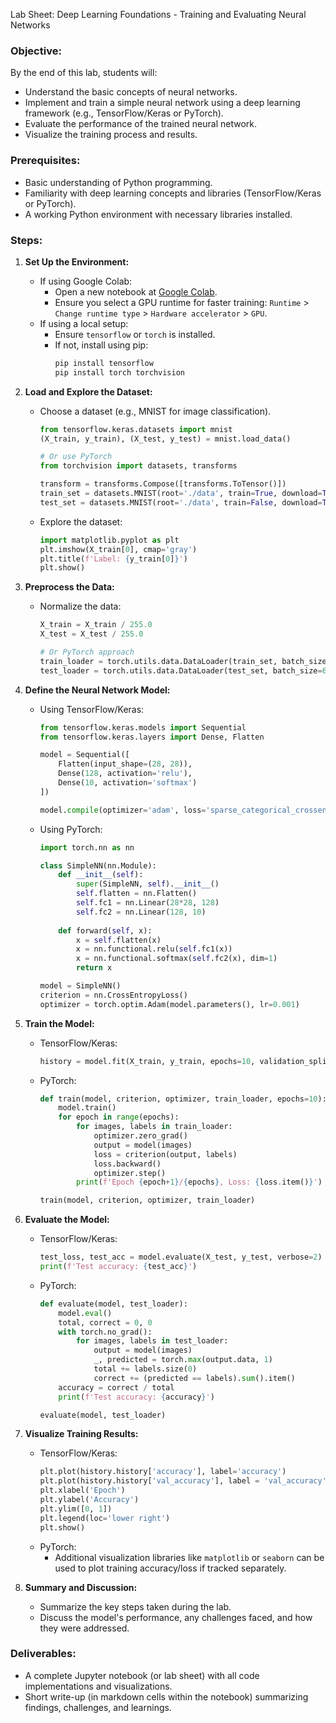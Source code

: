 Lab Sheet: Deep Learning Foundations - Training and Evaluating Neural Networks

### Objective:
By the end of this lab, students will:
- Understand the basic concepts of neural networks.
- Implement and train a simple neural network using a deep learning framework (e.g., TensorFlow/Keras or PyTorch).
- Evaluate the performance of the trained neural network.
- Visualize the training process and results.

### Prerequisites:
- Basic understanding of Python programming.
- Familiarity with deep learning concepts and libraries (TensorFlow/Keras or PyTorch).
- A working Python environment with necessary libraries installed.

### Steps:

1. **Set Up the Environment:**
   - If using Google Colab:
     - Open a new notebook at [Google Colab](https://colab.research.google.com/).
     - Ensure you select a GPU runtime for faster training: `Runtime` > `Change runtime type` > `Hardware accelerator` > `GPU`.
   - If using a local setup:
     - Ensure `tensorflow` or `torch` is installed.
     - If not, install using pip:
       ```bash
       pip install tensorflow
       pip install torch torchvision
       ```

2. **Load and Explore the Dataset:**
   - Choose a dataset (e.g., MNIST for image classification).
     ```python
     from tensorflow.keras.datasets import mnist
     (X_train, y_train), (X_test, y_test) = mnist.load_data()
     
     # Or use PyTorch
     from torchvision import datasets, transforms
     
     transform = transforms.Compose([transforms.ToTensor()])
     train_set = datasets.MNIST(root='./data', train=True, download=True, transform=transform)
     test_set = datasets.MNIST(root='./data', train=False, download=True, transform=transform)
     ```
   - Explore the dataset:
     ```python
     import matplotlib.pyplot as plt
     plt.imshow(X_train[0], cmap='gray')
     plt.title(f'Label: {y_train[0]}')
     plt.show()
     ```

3. **Preprocess the Data:**
   - Normalize the data:
     ```python
     X_train = X_train / 255.0
     X_test = X_test / 255.0
     
     # Or PyTorch approach
     train_loader = torch.utils.data.DataLoader(train_set, batch_size=64, shuffle=True)
     test_loader = torch.utils.data.DataLoader(test_set, batch_size=64, shuffle=False)
     ```

4. **Define the Neural Network Model:**
   - Using TensorFlow/Keras:
     ```python
     from tensorflow.keras.models import Sequential
     from tensorflow.keras.layers import Dense, Flatten

     model = Sequential([
         Flatten(input_shape=(28, 28)),
         Dense(128, activation='relu'),
         Dense(10, activation='softmax')
     ])

     model.compile(optimizer='adam', loss='sparse_categorical_crossentropy', metrics=['accuracy'])
     ```
   - Using PyTorch:
     ```python
     import torch.nn as nn
     
     class SimpleNN(nn.Module):
         def __init__(self):
             super(SimpleNN, self).__init__()
             self.flatten = nn.Flatten()
             self.fc1 = nn.Linear(28*28, 128)
             self.fc2 = nn.Linear(128, 10)
         
         def forward(self, x):
             x = self.flatten(x)
             x = nn.functional.relu(self.fc1(x))
             x = nn.functional.softmax(self.fc2(x), dim=1)
             return x
     
     model = SimpleNN()
     criterion = nn.CrossEntropyLoss()
     optimizer = torch.optim.Adam(model.parameters(), lr=0.001)
     ```

5. **Train the Model:**
   - TensorFlow/Keras:
     ```python
     history = model.fit(X_train, y_train, epochs=10, validation_split=0.1)
     ```
   - PyTorch:
     ```python
     def train(model, criterion, optimizer, train_loader, epochs=10):
         model.train()
         for epoch in range(epochs):
             for images, labels in train_loader:
                 optimizer.zero_grad()
                 output = model(images)
                 loss = criterion(output, labels)
                 loss.backward()
                 optimizer.step()
             print(f'Epoch {epoch+1}/{epochs}, Loss: {loss.item()}')

     train(model, criterion, optimizer, train_loader)
     ```

6. **Evaluate the Model:**
   - TensorFlow/Keras:
     ```python
     test_loss, test_acc = model.evaluate(X_test, y_test, verbose=2)
     print(f'Test accuracy: {test_acc}')
     ```
   - PyTorch:
     ```python
     def evaluate(model, test_loader):
         model.eval()
         total, correct = 0, 0
         with torch.no_grad():
             for images, labels in test_loader:
                 output = model(images)
                 _, predicted = torch.max(output.data, 1)
                 total += labels.size(0)
                 correct += (predicted == labels).sum().item()
         accuracy = correct / total
         print(f'Test accuracy: {accuracy}')

     evaluate(model, test_loader)
     ```

7. **Visualize Training Results:**
   - TensorFlow/Keras:
     ```python
     plt.plot(history.history['accuracy'], label='accuracy')
     plt.plot(history.history['val_accuracy'], label = 'val_accuracy')
     plt.xlabel('Epoch')
     plt.ylabel('Accuracy')
     plt.ylim([0, 1])
     plt.legend(loc='lower right')
     plt.show()
     ```
   - PyTorch:
     - Additional visualization libraries like `matplotlib` or `seaborn` can be used to plot training accuracy/loss if tracked separately.

8. **Summary and Discussion:**
   - Summarize the key steps taken during the lab.
   - Discuss the model's performance, any challenges faced, and how they were addressed.

### Deliverables:
- A complete Jupyter notebook (or lab sheet) with all code implementations and visualizations.
- Short write-up (in markdown cells within the notebook) summarizing findings, challenges, and learnings.